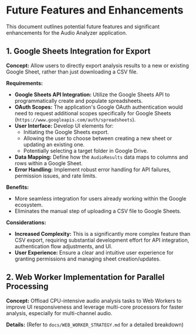 # Future Features and Enhancements

This document outlines potential future features and significant enhancements for the Audio Analyzer application.

## 1. Google Sheets Integration for Export

**Concept:** Allow users to directly export analysis results to a new or existing Google Sheet, rather than just downloading a CSV file.

**Requirements:**
*   **Google Sheets API Integration:** Utilize the Google Sheets API to programmatically create and populate spreadsheets.
*   **OAuth Scopes:** The application's Google OAuth authentication would need to request additional scopes specifically for Google Sheets (`https://www.googleapis.com/auth/spreadsheets`).
*   **User Interface:** Develop UI elements for:
    *   Initiating the Google Sheets export.
    *   Allowing the user to choose between creating a new sheet or updating an existing one.
    *   Potentially selecting a target folder in Google Drive.
*   **Data Mapping:** Define how the `AudioResults` data maps to columns and rows within a Google Sheet.
*   **Error Handling:** Implement robust error handling for API failures, permission issues, and rate limits.

**Benefits:**
*   More seamless integration for users already working within the Google ecosystem.
*   Eliminates the manual step of uploading a CSV file to Google Sheets.

**Considerations:**
*   **Increased Complexity:** This is a significantly more complex feature than CSV export, requiring substantial development effort for API integration, authentication flow adjustments, and UI.
*   **User Experience:** Ensure a clear and intuitive user experience for granting permissions and managing sheet creation/updates.

## 2. Web Worker Implementation for Parallel Processing

**Concept:** Offload CPU-intensive audio analysis tasks to Web Workers to improve UI responsiveness and leverage multi-core processors for faster analysis, especially for multi-channel audio.

**Details:** (Refer to `docs/WEB_WORKER_STRATEGY.md` for a detailed breakdown)

